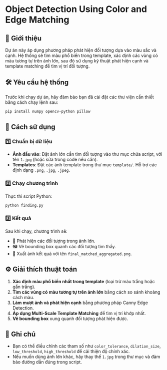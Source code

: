 # Object Detection Using Color and Edge Matching

## 📌 Giới thiệu
Dự án này áp dụng phương pháp phát hiện đối tượng dựa vào màu sắc và cạnh. Hệ thống sẽ tìm màu phổ biến trong template, xác định các vùng có màu tương tự trên ảnh lớn, sau đó sử dụng kỹ thuật phát hiện cạnh và template matching để tìm vị trí đối tượng.

## 🛠 Yêu cầu hệ thống
Trước khi chạy dự án, hãy đảm bảo bạn đã cài đặt các thư viện cần thiết bằng cách chạy lệnh sau:

```bash
pip install numpy opencv-python pillow
```

## 🚀 Cách sử dụng
### 1️⃣ Chuẩn bị dữ liệu
- **Ảnh đầu vào**: Đặt ảnh lớn cần tìm đối tượng vào thư mục chứa script, với tên `1.jpg` (hoặc sửa trong code nếu cần).
- **Templates**: Đặt các ảnh template trong thư mục `template/`. Hỗ trợ các định dạng `.png`, `.jpg`, `.jpeg`.

### 2️⃣ Chạy chương trình
Thực thi script Python:

```bash
python finding.py
```

### 3️⃣ Kết quả
Sau khi chạy, chương trình sẽ:
- 📌 Phát hiện các đối tượng trong ảnh lớn.
- 🖼️ Vẽ bounding box quanh các đối tượng tìm thấy.
- 💾 Xuất ảnh kết quả với tên `final_matched_aggregated.png`.

## ⚙️ Giải thích thuật toán
1. **Xác định màu phổ biến nhất trong template** (loại trừ màu trắng hoặc gần trắng).
2. **Tìm các vùng có màu tương tự trên ảnh lớn** bằng cách so sánh khoảng cách màu.
3. **Làm mượt ảnh và phát hiện cạnh** bằng phương pháp Canny Edge Detection.
4. **Áp dụng Multi-Scale Template Matching** để tìm vị trí khớp nhất.
5. **Vẽ bounding box** xung quanh đối tượng phát hiện được.

## 🔧 Ghi chú
- Bạn có thể điều chỉnh các tham số như `color_tolerance`, `dilation_size`, `low_threshold`, `high_threshold` để cải thiện độ chính xác.
- Nếu muốn dùng ảnh lớn khác, hãy thay thế `1.jpg` trong thư mục và đảm bảo đường dẫn đúng trong script.

